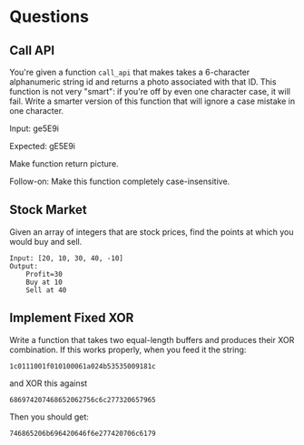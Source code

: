 # Questions
## Call API
You're given a function `call_api` that makes takes a 6-character alphanumeric string id and returns a photo associated with that ID. This function is not very "smart": if you're off by even one character case, it will fail. Write a smarter version of this function that will ignore a case mistake in one character.

Input: ge5E9i

Expected: gE5E9i

Make function return picture.

Follow-on: Make this function completely case-insensitive.

## Stock Market
Given an array of integers that are stock prices, find the points at which you would buy and sell.
```
Input: [20, 10, 30, 40, -10]
Output:
	Profit=30
	Buy at 10
	Sell at 40
```

## Implement Fixed XOR
Write a function that takes two equal-length buffers and produces their XOR combination. If this works properly, when you feed it the string:
```
1c0111001f010100061a024b53535009181c
```
and XOR this against
```
686974207468652062756c6c277320657965
```
Then you should get:
```
746865206b696420646f6e277420706c6179
```